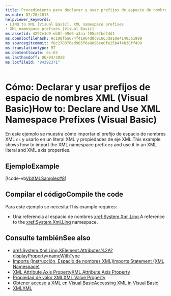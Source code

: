 ```yaml
---
title: Procedimiento para declarar y usar prefijos de espacio de nombres XML
ms.date: 07/20/2015
helpviewer_keywords:
- LINQ to XML [Visual Basic], XML namespace prefixes
- XML namespace prefixes [Visual Basic]
ms.assetid: 4292e1d9-eb8f-49d6-a3aa-f05a5fbe24d1
ms.openlocfilehash: 9c198fba674f41964d8c91663da10e4140361999
ms.sourcegitcommit: f8c270376ed905f6a8896ce0fe25b4f4b38ff498
ms.translationtype: MT
ms.contentlocale: es-ES
ms.lasthandoff: 06/04/2020
ms.locfileid: "84392371"
---
```

# <a name="how-to-declare-and-use-xml-namespace-prefixes-visual-basic"></a><span data-ttu-id="e3414-102">Cómo: Declarar y usar prefijos de espacio de nombres XML (Visual Basic)</span><span class="sxs-lookup"><span data-stu-id="e3414-102">How to: Declare and Use XML Namespace Prefixes (Visual Basic)</span></span>
<span data-ttu-id="e3414-103">En este ejemplo se muestra cómo importar el prefijo de espacio de nombres XML `ns` y usarlo en un literal XML y propiedades de eje XML.</span><span class="sxs-lookup"><span data-stu-id="e3414-103">This example shows how to import the XML namespace prefix `ns` and use it in an XML literal and XML axis properties.</span></span>  
  
## <a name="example"></a><span data-ttu-id="e3414-104">Ejemplo</span><span class="sxs-lookup"><span data-stu-id="e3414-104">Example</span></span>  
 [!code-vb[VbXMLSamples#8](~/samples/snippets/visualbasic/VS_Snippets_VBCSharp/VbXMLSamples/VB/XMLSamples3.vb#8)]  
  
## <a name="compile-the-code"></a><span data-ttu-id="e3414-105">Compilar el código</span><span class="sxs-lookup"><span data-stu-id="e3414-105">Compile the code</span></span>  
 <span data-ttu-id="e3414-106">Para este ejemplo se necesita:</span><span class="sxs-lookup"><span data-stu-id="e3414-106">This example requires:</span></span>  
  
- <span data-ttu-id="e3414-107">Una referencia al espacio de nombres <xref:System.Xml.Linq>.</span><span class="sxs-lookup"><span data-stu-id="e3414-107">A reference to the <xref:System.Xml.Linq> namespace.</span></span>  
  
## <a name="see-also"></a><span data-ttu-id="e3414-108">Consulte también</span><span class="sxs-lookup"><span data-stu-id="e3414-108">See also</span></span>

- <xref:System.Xml.Linq.XElement.Attributes%2A?displayProperty=nameWithType>
- [<span data-ttu-id="e3414-109">Imports (Instrucción, Espacio de nombres XML)</span><span class="sxs-lookup"><span data-stu-id="e3414-109">Imports Statement (XML Namespace)</span></span>](../../../language-reference/statements/imports-statement-xml-namespace.md)
- [<span data-ttu-id="e3414-110">XML Attribute Axis Property</span><span class="sxs-lookup"><span data-stu-id="e3414-110">XML Attribute Axis Property</span></span>](../../../language-reference/xml-axis/xml-attribute-axis-property.md)
- [<span data-ttu-id="e3414-111">Propiedad de valor XML</span><span class="sxs-lookup"><span data-stu-id="e3414-111">XML Value Property</span></span>](../../../language-reference/xml-axis/xml-value-property.md)
- [<span data-ttu-id="e3414-112">Obtener acceso a XML en Visual Basic</span><span class="sxs-lookup"><span data-stu-id="e3414-112">Accessing XML in Visual Basic</span></span>](accessing-xml.md)
- [<span data-ttu-id="e3414-113">XML</span><span class="sxs-lookup"><span data-stu-id="e3414-113">XML</span></span>](index.md)
